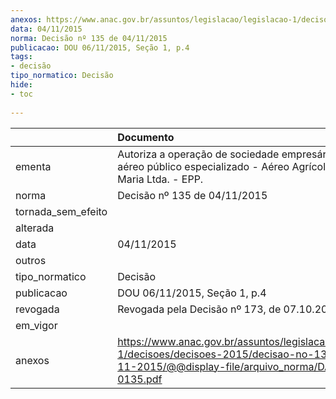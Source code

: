 ```yaml
---
anexos: https://www.anac.gov.br/assuntos/legislacao/legislacao-1/decisoes/decisoes-2015/decisao-no-135-de-04-11-2015/@@display-file/arquivo_norma/DA2015-0135.pdf
data: 04/11/2015
norma: Decisão nº 135 de 04/11/2015
publicacao: DOU 06/11/2015, Seção 1, p.4
tags:
- decisão
tipo_normatico: Decisão
hide: 
- toc 
 
---
```


|                    | Documento                                                                                                                                                 |
|:-------------------|:----------------------------------------------------------------------------------------------------------------------------------------------------------|
| ementa             | Autoriza a operação de sociedade empresária de serviço aéreo público especializado - Aéreo Agrícola Santa Maria Ltda. - EPP.                              |
| norma              | Decisão nº 135 de 04/11/2015                                                                                                                              |
| tornada_sem_efeito |                                                                                                                                                           |
| alterada           |                                                                                                                                                           |
| data               | 04/11/2015                                                                                                                                                |
| outros             |                                                                                                                                                           |
| tipo_normatico     | Decisão                                                                                                                                                   |
| publicacao         | DOU 06/11/2015, Seção 1, p.4                                                                                                                              |
| revogada           | Revogada pela Decisão nº 173, de 07.10.2020                                                                                                               |
| em_vigor           |                                                                                                                                                           |
| anexos             | https://www.anac.gov.br/assuntos/legislacao/legislacao-1/decisoes/decisoes-2015/decisao-no-135-de-04-11-2015/@@display-file/arquivo_norma/DA2015-0135.pdf |